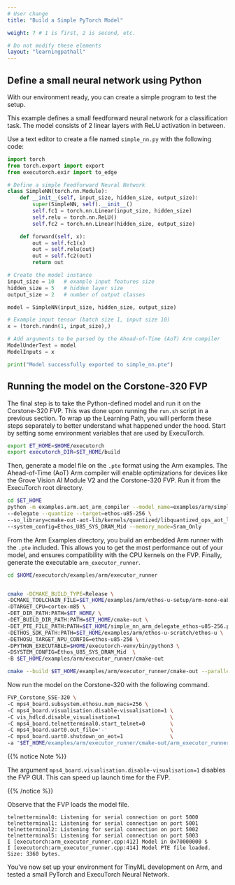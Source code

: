 ```yaml
---
# User change
title: "Build a Simple PyTorch Model"

weight: 7 # 1 is first, 2 is second, etc.

# Do not modify these elements
layout: "learningpathall"
---
```


## Define a small neural network using Python

With our environment ready, you can create a simple program to test the setup.

This example defines a small feedforward neural network for a classification task. The model consists of 2 linear layers with ReLU activation in between.

Use a text editor to create a file named `simple_nn.py` with the following code:

```python
import torch
from torch.export import export
from executorch.exir import to_edge

# Define a simple Feedforward Neural Network
class SimpleNN(torch.nn.Module):
    def __init__(self, input_size, hidden_size, output_size):
        super(SimpleNN, self).__init__()
        self.fc1 = torch.nn.Linear(input_size, hidden_size)
        self.relu = torch.nn.ReLU()
        self.fc2 = torch.nn.Linear(hidden_size, output_size)

    def forward(self, x):
        out = self.fc1(x)
        out = self.relu(out)
        out = self.fc2(out)
        return out

# Create the model instance
input_size = 10   # example input features size
hidden_size = 5   # hidden layer size
output_size = 2   # number of output classes

model = SimpleNN(input_size, hidden_size, output_size)

# Example input tensor (batch size 1, input size 10)
x = (torch.randn(1, input_size),)

# Add arguments to be parsed by the Ahead-of-Time (AoT) Arm compiler
ModelUnderTest = model
ModelInputs = x

print("Model successfully exported to simple_nn.pte")
```

## Running the model on the Corstone-320 FVP

The final step is to take the Python-defined model and run it on the Corstone-320 FVP. This was done upon running the `run.sh` script in a previous section. To wrap up the Learning Path, you will perform these steps separately to better understand what happened under the hood. Start by setting some environment variables that are used by ExecuTorch.

```bash
export ET_HOME=$HOME/executorch
export executorch_DIR=$ET_HOME/build
```

Then, generate a model file on the `.pte` format using the Arm examples. The Ahead-of-Time (AoT) Arm compiler will enable optimizations for devices like the Grove Vision AI Module V2 and the Corstone-320 FVP. Run it from the ExecuTorch root directory.

```bash
cd $ET_HOME
python -m examples.arm.aot_arm_compiler --model_name=examples/arm/simple_nn.py \
--delegate --quantize --target=ethos-u85-256 \
--so_library=cmake-out-aot-lib/kernels/quantized/libquantized_ops_aot_lib.so \
--system_config=Ethos_U85_SYS_DRAM_Mid --memory_mode=Sram_Only
```

From the Arm Examples directory, you build an embedded Arm runner with the `.pte` included. This allows you to get the most performance out of your model, and ensures compatibility with the CPU kernels on the FVP. Finally, generate the executable `arm_executor_runner`.

```bash
cd $HOME/executorch/examples/arm/executor_runner


cmake -DCMAKE_BUILD_TYPE=Release \
-DCMAKE_TOOLCHAIN_FILE=$ET_HOME/examples/arm/ethos-u-setup/arm-none-eabi-gcc.cmake \
-DTARGET_CPU=cortex-m85 \
-DET_DIR_PATH:PATH=$ET_HOME/ \
-DET_BUILD_DIR_PATH:PATH=$ET_HOME/cmake-out \
-DET_PTE_FILE_PATH:PATH=$ET_HOME/simple_nn_arm_delegate_ethos-u85-256.pte \
-DETHOS_SDK_PATH:PATH=$ET_HOME/examples/arm/ethos-u-scratch/ethos-u \
-DETHOSU_TARGET_NPU_CONFIG=ethos-u85-256 \
-DPYTHON_EXECUTABLE=$HOME/executorch-venv/bin/python3 \
-DSYSTEM_CONFIG=Ethos_U85_SYS_DRAM_Mid  \
-B $ET_HOME/examples/arm/executor_runner/cmake-out

cmake --build $ET_HOME/examples/arm/executor_runner/cmake-out --parallel -- arm_executor_runner

```

Now run the model on the Corstone-320 with the following command.

```bash
FVP_Corstone_SSE-320 \
-C mps4_board.subsystem.ethosu.num_macs=256 \
-C mps4_board.visualisation.disable-visualisation=1 \
-C vis_hdlcd.disable_visualisation=1                \
-C mps4_board.telnetterminal0.start_telnet=0        \
-C mps4_board.uart0.out_file='-'                    \
-C mps4_board.uart0.shutdown_on_eot=1               \
-a "$ET_HOME/examples/arm/executor_runner/cmake-out/arm_executor_runner"
```



{{% notice Note %}}

The argument `mps4_board.visualisation.disable-visualisation=1` disables the FVP GUI. This can speed up launch time for the FVP.

{{% /notice %}}

Observe that the FVP loads the model file.
```output
telnetterminal0: Listening for serial connection on port 5000
telnetterminal1: Listening for serial connection on port 5001
telnetterminal2: Listening for serial connection on port 5002
telnetterminal5: Listening for serial connection on port 5003
I [executorch:arm_executor_runner.cpp:412] Model in 0x70000000 $
I [executorch:arm_executor_runner.cpp:414] Model PTE file loaded. Size: 3360 bytes.
```

You've now set up your environment for TinyML development on Arm, and tested a small PyTorch and ExecuTorch Neural Network.
